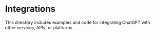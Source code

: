 # Integrations

This directory includes examples and code for integrating ChatGPT with other services, APIs, or platforms.